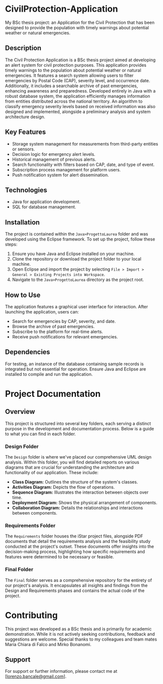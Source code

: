 # CivilProtection-Application
My BSc thesis project: an Application for the Civil Protection that has been designed to provide the population with timely warnings about potential weather or natural emergencies.


## Description
The Civil Protection Application is a BSc thesis project aimed at developing an alert system for civil protection purposes. This application provides timely warnings to the population about potential weather or natural emergencies. It features a search system allowing users to filter emergencies by Postal Code (CAP), severity level, and occurrence date. Additionally, it includes a searchable archive of past emergencies, enhancing awareness and preparedness. Developed entirely in Java with a robust database system, the application efficiently manages information from entities distributed across the national territory. An algorithm to classify emergency severity levels based on received information was also designed and implemented, alongside a preliminary analysis and system architecture design.

## Key Features
- Storage system management for measurements from third-party entities or sensors.
- Decision logic for emergency alert levels.
- Historical management of previous alerts.
- Search functionality with filters based on CAP, date, and type of event.
- Subscription process management for platform users.
- Push notification system for alert dissemination.

## Technologies
- Java for application development.
- SQL for database management.

## Installation
The project is contained within the `Java>ProgettoLaurea` folder and was developed using the Eclipse framework. To set up the project, follow these steps:
1. Ensure you have Java and Eclipse installed on your machine.
2. Clone the repository or download the project folder to your local machine.
3. Open Eclipse and import the project by selecting `File > Import > General > Existing Projects into Workspace`.
4. Navigate to the `Java>ProgettoLaurea` directory as the project root.

## How to Use
The application features a graphical user interface for interaction. After launching the application, users can:
- Search for emergencies by CAP, severity, and date.
- Browse the archive of past emergencies.
- Subscribe to the platform for real-time alerts.
- Receive push notifications for relevant emergencies.

## Dependencies
For testing, an instance of the database containing sample records is integrated but not essential for operation. Ensure Java and Eclipse are installed to compile and run the application.

# Project Documentation

## Overview
This project is structured into several key folders, each serving a distinct purpose in the development and documentation process. Below is a guide to what you can find in each folder.

### Design Folder
The `Design` folder is where we've placed our comprehensive UML design analysis. Within this folder, you will find detailed reports on various diagrams that are crucial for understanding the architecture and functionality of our application. These include:

- **Class Diagram:** Outlines the structure of the system's classes.
- **Activities Diagram:** Depicts the flow of operations.
- **Sequence Diagram:** Illustrates the interaction between objects over time.
- **Deployment Diagram:** Shows the physical arrangement of components.
- **Collaboration Diagram:** Details the relationships and interactions between components.

### Requirements Folder
The `Requirements` folder houses the iStar project files, alongside PDF documents that detail the requirements analysis and the feasibility study conducted at the project's outset. These documents offer insights into the decision-making process, highlighting how specific requirements and features were determined to be necessary or feasible.

### Final Folder
The `Final` folder serves as a comprehensive repository for the entirety of our project's analysis. It encapsulates all insights and findings from the Design and Requirements phases and contains the actual code of the project.



# Contributing
This project was developed as a BSc thesis and is primarily for academic demonstration. While it is not actively seeking contributions, feedback and suggestions are welcome.
Special thanks to my colleagues and team mates Maria Chiara di Falco and Mirko Bonanomi.

## Support
For support or further information, please contact me at [lorenzo.bancale@gmail.com].

